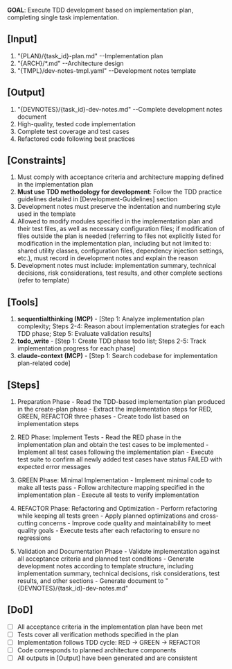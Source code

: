 **GOAL**: Execute TDD development based on implementation plan, completing single task implementation.

## [Input]
  1. "{PLAN}/{task_id}-plan.md" --Implementation plan
  2. "{ARCH}/*.md" --Architecture design
  3. "{TMPL}/dev-notes-tmpl.yaml" --Development notes template

## [Output]
  1. "{DEVNOTES}/{task_id}-dev-notes.md" --Complete development notes document
  2. High-quality, tested code implementation
  3. Complete test coverage and test cases
  4. Refactored code following best practices

## [Constraints]
  1. Must comply with acceptance criteria and architecture mapping defined in the implementation plan
  2. **Must use TDD methodology for development**: Follow the TDD practice guidelines detailed in [Development-Guidelines] section
  3. Development notes must preserve the indentation and numbering style used in the template
  4. Allowed to modify modules specified in the implementation plan and their test files, as well as necessary configuration files; if modification of files outside the plan is needed (referring to files not explicitly listed for modification in the implementation plan, including but not limited to: shared utility classes, configuration files, dependency injection settings, etc.), must record in development notes and explain the reason
  5. Development notes must include: implementation summary, technical decisions, risk considerations, test results, and other complete sections (refer to template)

## [Tools]
  1. **sequentialthinking (MCP)**
    - [Step 1: Analyze implementation plan complexity; Steps 2-4: Reason about implementation strategies for each TDD phase; Step 5: Evaluate validation results]
  2. **todo_write**
    - [Step 1: Create TDD phase todo list; Steps 2-5: Track implementation progress for each phase]
  3. **claude-context (MCP)**
    - [Step 1: Search codebase for implementation plan-related code]

## [Steps]
  1. Preparation Phase
    - Read the TDD-based implementation plan produced in the create-plan phase
    - Extract the implementation steps for RED, GREEN, REFACTOR three phases
    - Create todo list based on implementation steps

  2. RED Phase: Implement Tests
    - Read the RED phase in the implementation plan and obtain the test cases to be implemented
    - Implement all test cases following the implementation plan
    - Execute test suite to confirm all newly added test cases have status FAILED with expected error messages

  3. GREEN Phase: Minimal Implementation
    - Implement minimal code to make all tests pass
    - Follow architecture mapping specified in the implementation plan
    - Execute all tests to verify implementation

  4. REFACTOR Phase: Refactoring and Optimization
    - Perform refactoring while keeping all tests green
    - Apply planned optimizations and cross-cutting concerns
    - Improve code quality and maintainability to meet quality goals
    - Execute tests after each refactoring to ensure no regressions

  5. Validation and Documentation Phase
    - Validate implementation against all acceptance criteria and planned test conditions
    - Generate development notes according to template structure, including implementation summary, technical decisions, risk considerations, test results, and other sections
    - Generate document to "{DEVNOTES}/{task_id}-dev-notes.md"

## [DoD]
  - [ ] All acceptance criteria in the implementation plan have been met
  - [ ] Tests cover all verification methods specified in the plan
  - [ ] Implementation follows TDD cycle: RED → GREEN → REFACTOR
  - [ ] Code corresponds to planned architecture components
  - [ ] All outputs in [Output] have been generated and are consistent
